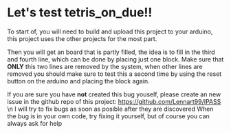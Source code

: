 # Let's test tetris_on_due!!

To start of, you will need to build and upload this project to your arduino, this project uses the other projects for the most part.

Then you will get an board that is partly filled, the idea is to fill in the third and fourth line, which can be done by placing just one block.
Make sure that **ONLY** this two lines are removed by the system, when other lines are removed you should make sure to test this a second time by using the reset button on the arduino and placing the block again.

If you are sure you have **not** created this bug youself, please create an new issue in the github repo of this project: https://github.com/Lennart99/IPASS \n
I will try to fix bugs as soon as posible after they are discovered
When the bug is in your own code, try fixing it yourself, but of course you can always ask for help
